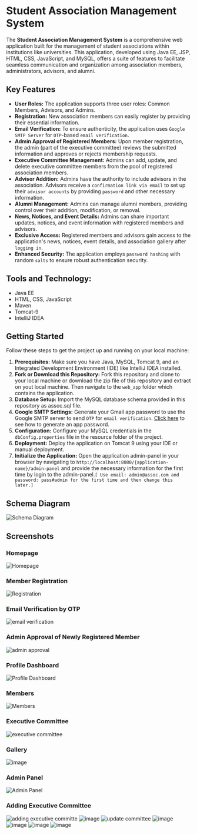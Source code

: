# Student Association Management System

The **Student Association Management System** is a comprehensive web application built for the management of student associations within institutions like universities. This application, developed using Java EE, JSP, HTML, CSS, JavaScript, and MySQL, offers a suite of features to facilitate seamless communication and organization among association members, administrators, advisors, and alumni.

## Key Features

- **User Roles:** The application supports three user roles: Common Members, Advisors, and Admins.
- **Registration:** New association members can easily register by providing their essential information.
- **Email Verification:** To ensure authenticity, the application uses `Google SMTP Server` for `OTP`-based `email verification`.
- **Admin Approval of Registered Members:** Upon member registration, the admin (part of the executive committee) reviews the submitted information and approves or rejects membership requests.
- **Executive Committee Management:** Admins can add, update, and delete executive committee members from the pool of registered association members.
- **Advisor Addition:** Admins have the authority to include advisors in the association. Advisors receive a `confirmation link via email` to set up their `advisor accounts` by providing `password` and other necessary information.
- **Alumni Management:** Admins can manage alumni members, providing control over their addition, modification, or removal.
- **News, Notices, and Event Details:** Admins can share important updates, notices, and event information with registered members and advisors. 
- **Exclusive Access:** Registered members and advisors gain access to the application's news, notices, event details, and association gallery after `logging in`.
- **Enhanced Security:** The application employs `password hashing` with random `salts` to ensure robust authentication security.

## Tools and Technology:
- Java EE
- HTML, CSS, JavaScript
- Maven
- Tomcat-9
- IntelliJ IDEA

## Getting Started

Follow these steps to get the project up and running on your local machine:

1. **Prerequisites:** Make sure you have Java, MySQL, Tomcat 9, and an Integrated Development Environment (IDE) like IntelliJ IDEA installed.
2. **Fork or Download this Repository:** Fork this repository and clone to your local machine or download the zip file of this repository and extract on yout local machine. Then navigate to the `web_app` folder which contains the application.
4. **Database Setup:** Import the MySQL database schema provided in this repository as assoc.sql file.
5. **Google SMTP Settings:** Generate your Gmail app password to use the Google SMTP server to send `OTP` for `email verification`. [Click here](https://support.google.com/mail/answer/185833?hl=en) to see how to generate an app password.
6. **Configuration:** Configure your MySQL credentials in the `dbConfig.properties` file in the resource folder of the project.
7. **Deployment:** Deploy the application on Tomcat 9 using your IDE or manual deployment.
8. **Initialize the Application:** Open the application admin-panel in your browser by navigating to `http://localhost:8080/{application-name}/admin-panel` and provide the necessary information for the first time by login to the admin-panel.`[ Use email: admin@assoc.com and password: pass#admin for the first time and then change this later.]`
## Schema Diagram
![Schema Diagram](https://github.com/im-nayeem/assoc-java/assets/77660934/35cdb913-3779-4f19-b012-eb66faf1110d)
## Screenshots
### Homepage
![Homepage](https://github.com/im-nayeem/assoc-java/assets/77660934/6f4de73d-cd25-4310-a42b-8b44222ee7cc)
### Member Registration
![Registration](https://github.com/im-nayeem/assoc-java/assets/77660934/df79e0a8-7558-47c4-a791-a8e88675ef53)
### Email Verification by OTP
![email verification](https://github.com/im-nayeem/assoc-java/assets/77660934/809a9cff-4e8c-441f-a3ee-d08328ef5d12)
### Admin Approval of Newly Registered Member
![admin approval](https://github.com/im-nayeem/assoc-java/assets/77660934/967550ae-b163-440c-a027-7405efe2887e)
### Profile Dashboard
![Profile Dashboard](https://github.com/im-nayeem/assoc-java/assets/77660934/a1ce1299-71bd-4a1c-ac2b-912523e92a73)
### Members
![Members](https://github.com/im-nayeem/assoc-java/assets/77660934/02a59223-cf79-42ce-b99e-b8b6774250ee)
### Executive Committee
![executive committee](https://github.com/im-nayeem/assoc-java/assets/77660934/695eb564-9f16-49ff-a4a4-983a5f842c04)
### Gallery
![image](https://github.com/im-nayeem/assoc-java/assets/77660934/6cbc60f8-8278-4d69-836b-ef6008026d34)
### Admin Panel
![Admin Panel](https://github.com/im-nayeem/assoc-java/assets/77660934/da22d4d8-333d-49df-abd7-f8cef3b75c8f)
### Adding Executive Committee
![adding executive committe](https://github.com/im-nayeem/assoc-java/assets/77660934/3aed826e-45ff-49fc-8034-f2033d42971f)
![image](https://github.com/im-nayeem/assoc-java/assets/77660934/3f857fcb-1fcf-4d16-87c4-ad2b5af2417b)
![update committee](https://github.com/im-nayeem/assoc-java/assets/77660934/0193dc46-51ff-4650-9742-3bb0fc2c9e73)
![image](https://github.com/im-nayeem/assoc-java/assets/77660934/c3dfddd0-714d-48d8-b350-cb5898fb798f)
![image](https://github.com/im-nayeem/assoc-java/assets/77660934/4cc45847-c63a-4905-88d7-7f2883639690)
![image](https://github.com/im-nayeem/assoc-java/assets/77660934/76da2c97-2aef-42a9-b9e8-9c09d0f1b30a)
![image](https://github.com/im-nayeem/assoc-java/assets/77660934/61c21787-d9aa-49f6-b76d-ffc38ae3ed49)






